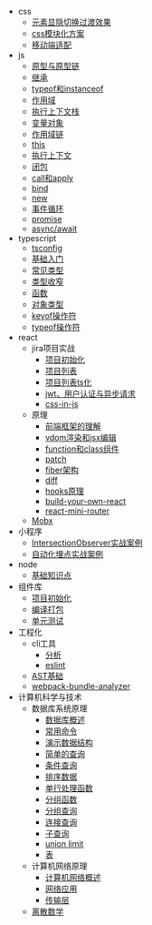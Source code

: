 - css
  - [元素显隐切换过渡效果](css/display.md)
  - [css模块化方案](css/css-modules.md)
  - [移动端适配](css/mobile-fit.md)
- js
  - [原型与原型链](js/prototype.md)
  - [继承](js/inherit.md)
  - [typeof和instanceof](js/typeof-instanceof.md)
  - [作用域](js/scope.md)
  - [执行上下文栈](js/execute.md)
  - [变量对象](js/variable.md)
  - [作用域链](js/scope-chain.md)
  - [this](js/this.md)
  - [执行上下文](js/execution-context.md)
  - [闭包](js/closure.md)
  - [call和apply](js/call-and-apply.md)
  - [bind](js/bind.md)
  - [new](js/new.md)
  - [事件循环](js/event-loop.md)
  - [promise](js/promise.md)
  - [async/await](js/async-await.md)
- typescript
  - [tsconfig](ts/tsconfig.md)
  - [基础入门](ts/base.md)
  - [常见类型](ts/type.md)
  - [类型收窄](ts/narrowing.md)
  - [函数](ts/fn.md)
  - [对象类型](ts/objectType.md)
  - [keyof操作符](ts/keyof.md)
  - [typeof操作符](ts/typeof.md)
- react
  - jira项目实战
    - [项目初始化](react/jira/init.md)
    - [项目列表](react/jira/list.md)
    - [项目列表ts化](react/jira/ts.md)
    - [jwt、用户认证与异步请求](react/jira/login.md)
    - [css-in-js](react/jira/css-in-js.md)
  - 原理
    - [前端框架的理解](react/principle/frame.md)
    - [vdom渲染和jsx编辑](react/principle/vdom-and-jsx.md)
    - [function和class组件](react/principle/fn-and-class.md)
    - [patch](react/principle/patch.md)
    - [fiber架构](react/principle/fiber.md)
    - [diff](react/principle/diff.md)
    - [hooks原理](react/principle/hooks.md)
    - [build-your-own-react](react/principle/build-your-own-react.md)
    - [react-mini-router](react/principle/react-mini-router.md)
  - [Mobx](react/MobX.md)
- 小程序
  - [IntersectionObserver实战案例](miniprogram/IntersectionObserver.md)
  - [自动化埋点实战案例](miniprogram/track.md)
- node
  - [基础知识点](node/base.md)
- 组件库
  - [项目初始化](components/init.md)
  - [编译打包](components/compile.md)
  - [单元测试](components/test.md)
- 工程化
  - cli工具
    - [分析](project/cli/baseAnalysis.md)
    - [eslint](project/cli/eslint.md)
  - [AST基础](project/ast.md)
  - [webpack-bundle-analyzer](project/analyzer.md)
- 计算机科学与技术
  - 数据库系统原理
    - [数据库概述](mysql/base/overview.md)
    - [常用命令](mysql/base/command.md)
    - [演示数据结构](mysql/base/demo.md)
    - [简单的查询](mysql/base/select.md)
    - [条件查询](mysql/base/conditions-select.md)
    - [排序数据](mysql/base/sort.md)
    - [单行处理函数](mysql/base/single-fn.md)
    - [分组函数](mysql/base/group-fn.md)
    - [分组查询](mysql/base/group-select.md)
    - [连接查询](mysql/base/connect-select.md)
    - [子查询](mysql/base/subquery.md)
    - [union limit](mysql/base/union-limit.md)
    - [表](mysql/base/table.md)
  - 计算机网络原理
    - [计算机网络概述](computer-network/overview.md)
    - [网络应用](computer-network/application.md)
    - [传输层](computer-network/transport.md)
  - [离散数学](zikao/lisan.md)
  <!-- - 高等数学(工本)
    - [空间解析几何与向量代数](maths/one.md) -->


<!-- todo -->

<!-- css -->
<!-- 移动端适配方案（√）, 动画 -->

<!-- 小程序 -->
<!-- 顶部导航组件，吸顶组件（√），埋点，活动页组件，监控, CD，abTest -->

<!-- react -->
<!-- 组件库(√)，低代码平台，路由原理（√），mobx原理, swr, 合成事件 -->

<!-- node -->
<!-- 流 -->

<!-- 浏览器 -->
<!-- 缓存原理，http，https，缓存 -->

<!-- 工程化 -->
<!-- 调试，包分析（√），构建速度（√），npm私源，CD -->

<!-- 优化 -->
<!-- 虚拟列表 -->

<!-- 自动化构建工具 -->
<!-- gulp（√） -->
<!-- webpack 简易tinypack， loader（√）， plugin（√）， 热更（√）， tree shaking，esm， babel -->